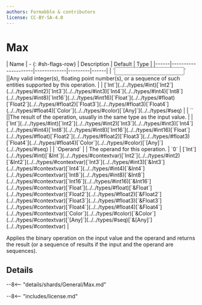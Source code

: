 ```yaml
---
authors: Formabble & contributors
license: CC-BY-SA-4.0
---
```



# Max

<div class="sh-parameters" markdown="1">
| Name | - {: #sh-flags-row} | Description | Default | Type |
|------|---------------------|-------------|---------|------|
| `<input>` ||Any valid integer(s), floating point number(s), or a sequence of such entities supported by this operation. | | [`Int`](../../types/#int)[`Int2`](../../types/#int2)[`Int3`](../../types/#int3)[`Int4`](../../types/#int4)[`Int8`](../../types/#int8)[`Int16`](../../types/#int16)[`Float`](../../types/#float)[`Float2`](../../types/#float2)[`Float3`](../../types/#float3)[`Float4`](../../types/#float4)[`Color`](../../types/#color)[`[Any]`](../../types/#seq) |
| `<output>` ||The result of the operation, usually in the same type as the input value. | | [`Int`](../../types/#int)[`Int2`](../../types/#int2)[`Int3`](../../types/#int3)[`Int4`](../../types/#int4)[`Int8`](../../types/#int8)[`Int16`](../../types/#int16)[`Float`](../../types/#float)[`Float2`](../../types/#float2)[`Float3`](../../types/#float3)[`Float4`](../../types/#float4)[`Color`](../../types/#color)[`[Any]`](../../types/#seq) |
| `Operand` |  | The operand for this operation. | `0` | [`Int`](../../types/#int)[`&Int`](../../types/#contextvar)[`Int2`](../../types/#int2)[`&Int2`](../../types/#contextvar)[`Int3`](../../types/#int3)[`&Int3`](../../types/#contextvar)[`Int4`](../../types/#int4)[`&Int4`](../../types/#contextvar)[`Int8`](../../types/#int8)[`&Int8`](../../types/#contextvar)[`Int16`](../../types/#int16)[`&Int16`](../../types/#contextvar)[`Float`](../../types/#float)[`&Float`](../../types/#contextvar)[`Float2`](../../types/#float2)[`&Float2`](../../types/#contextvar)[`Float3`](../../types/#float3)[`&Float3`](../../types/#contextvar)[`Float4`](../../types/#float4)[`&Float4`](../../types/#contextvar)[`Color`](../../types/#color)[`&Color`](../../types/#contextvar)[`[Any]`](../../types/#seq)[`&[Any]`](../../types/#contextvar) |

</div>

Applies the binary operation on the input value and the operand and returns the result (or a sequence of results if the input and the operand are sequences).

## Details

--8<-- "details/shards/General/Max.md"


--8<-- "includes/license.md"

